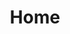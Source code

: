 ---
title: "Home"
content_blocks:
  - _bookshop_name: "big-hero"
    preheading: "Prepare for new future"
    heading: "We are an investment and consulting company based in Africa"
    background_image: "/images/bg/home_mirrored.jpeg"
    link:
      text: "Get started"
      url: "/"
  - _bookshop_name: "about"
    preheading: "What we are"
    heading: "We are dynamic team of creative people"
    subheading: "We provide consulting service in the following areas"
    content: 
      - text: "Strategy development and execution using in the Institute way from Balanced Scorecard Institute"
      - text: "Projects risk evaluation using the best world class tools in risk evaluation, Monte Carlos simulation, simulations to advise our clients to run their project on time and on budget."
      - text: "Use Statistical tools business analytics, precision tree, NeuralTool, Evolver and TopRank and tools supported by artificial intelligence to advise our clients to know what matters in decision making."
      - text: "We use the best financial modelling tools and support to our clients in developing green and brown projects."
    background_image: "/images/about/home-1.jpeg"
    link:
      text: "Get to know us"
      url: "/about"
  - _bookshop_name: "services"
    preheading: "Our Solutions"
    heading: "We provide a wide range of solutions"
    sections:
      - title: Balanced Scorecard
        image: ../images/solutions/balanced-scorecard.jpeg
        content: "Strategy + Alignment + Execution  Practical Strategy Development and Goal Setting - Communicating What Matters"
      - title: Financial Modelling
        image: ../images/solutions/financial-modelling.jpeg
        content: "We specialise in developing solution that include the best financial models that our clients need to navigate in the challenges economic environment"
      - title: Risk Management
        image: ../images/solutions/risk-management.jpg
        content: "Monte Carlo Simulation and other tools"
      - title: Analytics for decision
        image: ../images/solutions/analytics.jpeg
        content: "We use powerful statistical tools such as StatTools and XLStat to provide qualitative and quantitative analysis to our clients"
      - title: Software Solutions
        image: ../images/solutions/software-solutions.jpg
        content: "Coming Soon..."
  - _bookshop_name: "cta_mini"
    background_image: "/images/bg/home-3.jpg"
    preheading: "We provide a wide range of services"
    heading: >-
          Have any project in mind?

          
          Contact us for immidiate support
    button:
      text: Contact
      url: /contact/
---